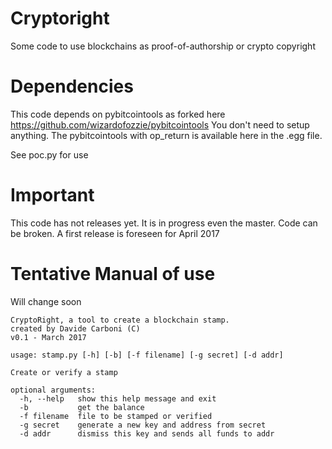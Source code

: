 # Cryptoright
Some code to use blockchains as proof-of-authorship or crypto copyright

# Dependencies
This code depends on pybitcointools as forked here https://github.com/wizardofozzie/pybitcointools
You don't need to setup anything. The pybitcointools with op_return is available here in the .egg file.

See poc.py for use

# Important
This code has not releases yet. It is in progress even the master. Code can be broken. A first release is foreseen for April 2017


# Tentative Manual of use
Will change soon

```
CryptoRight, a tool to create a blockchain stamp.
created by Davide Carboni (C)
v0.1 - March 2017

usage: stamp.py [-h] [-b] [-f filename] [-g secret] [-d addr]

Create or verify a stamp

optional arguments:
  -h, --help   show this help message and exit
  -b           get the balance
  -f filename  file to be stamped or verified
  -g secret    generate a new key and address from secret
  -d addr      dismiss this key and sends all funds to addr
```


